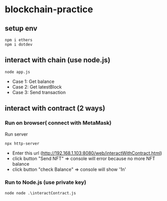 # blockchain-practice

## setup env
```
npm i ethers
npm i dotdev
```

## interact with chain (use node.js)
```
node app.js
```
- Case 1: Get balance 
- Case 2: Get latestBlock
- Case 3: Send transaction

## interact with contract (2 ways)

### Run on browser( connect with MetaMask)
Run server 
```
npx http-server
```
- Enter this url (http://192.168.1.103:8080/web/interactWithContract.html)
- click button "Send NFT" => console will error because no more NFT balance
- click button "check Balance" => console will show '1n'

### Run to Node.js (use private key)
```
node node .\interactContract.js
```
